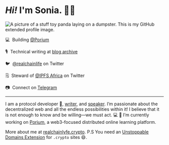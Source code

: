 
# <em>Hi!</em> I'm Sonia. 👋🏻

![A picture of a stuff toy panda laying on a dumpster. This is my GitHub extended profile image.](https://res.cloudinary.com/realchainlife/image/upload/v1606204408/perhaps_robdrr.png)

💻&nbsp;&nbsp;Building [@Porium](https://github.com/porium/porium-specs)

🎙️&nbsp;&nbsp;Technical writing at [blog archive](https://realchainlife.github.io/blog/archive)

🐦&nbsp;&nbsp;[@realchainlife](https://twitter.com/realchainlife) on Twitter

🗒️&nbsp;&nbsp;Steward of [@IPFS Africa](https://twitter.com/ipfs_africa) on Twitter

📷&nbsp;&nbsp;Connect on [Telegram](https://t.me/realchainlife)

<hr />

I am a protocol developer 👾, [writer](https://realchainlife.github.io/blog/archive), and [speaker](https://realchainlife.github.io/portfolio/speaking). I’m passionate about the decentralized web and all the endless possibilities within it! I believe that it is not enough to know and be willing—we must act. 💻 🔭 I’m currently working on [Porium](https://github.com/porium/porium-specs), a web3-focused distributed online learning platform.

More about me at [realchainlyfe.crypto](https://realchainlyfe.crypto). P.S You need an [Unstoppable Domains Extension](https://unstoppabledomains.com/extension) for `.crypto` sites 😄.

<!--
**realChainLife/realChainLife** is a ✨ _special_ ✨ repository because its `README.md` (this file) appears on your GitHub profile.

Here are some ideas to get you started:

- 🔭 I’m currently working on ...
- 🌱 I’m currently learning ...
- 👯 I’m looking to collaborate on ...
- 🤔 I’m looking for help with ...
- 💬 Ask me about ...
- 📫 How to reach me: ...
- 😄 Pronouns: ...
- ⚡ Fun fact: ...
-->
